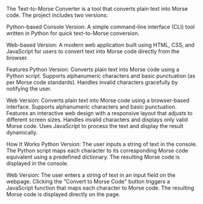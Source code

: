 The Text-to-Morse Converter is a tool that converts plain text into Morse code. The project includes two versions:

Python-based Console Version: A simple command-line interface (CLI) tool written in Python for quick text-to-Morse conversion.

Web-based Version: A modern web application built using HTML, CSS, and JavaScript for users to convert text into Morse code directly from the browser.

Features
Python Version:
  Converts plain text into Morse code using a Python script.
  Supports alphanumeric characters and basic punctuation (as per Morse code standards).
  Handles invalid characters gracefully by notifying the user.

Web Version:
  Converts plain text into Morse code using a browser-based interface.
  Supports alphanumeric characters and basic punctuation.
  Features an interactive web design with a responsive layout that adjusts to different screen sizes.
  Handles invalid characters and displays only valid Morse code.
  Uses JavaScript to process the text and display the result dynamically.

How It Works
Python Version:
  The user inputs a string of text in the console.
  The Python script maps each character to its corresponding Morse code equivalent using a predefined dictionary.
  The resulting Morse code is displayed in the console.

Web Version:
  The user enters a string of text in an input field on the webpage.
  Clicking the "Convert to Morse Code" button triggers a JavaScript function that maps each character to Morse code.
  The resulting Morse code is displayed directly on the page.
